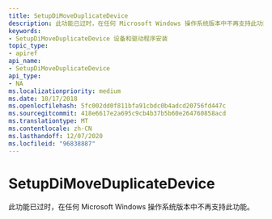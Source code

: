 ```yaml
---
title: SetupDiMoveDuplicateDevice
description: 此功能已过时，在任何 Microsoft Windows 操作系统版本中不再支持此功能。
keywords:
- SetupDiMoveDuplicateDevice 设备和驱动程序安装
topic_type:
- apiref
api_name:
- SetupDiMoveDuplicateDevice
api_type:
- NA
ms.localizationpriority: medium
ms.date: 10/17/2018
ms.openlocfilehash: 5fc002dd0f811bfa91cbdc0b4adcd20756fd447c
ms.sourcegitcommit: 418e6617e2a695c9cb4b37b5b60e264760858acd
ms.translationtype: MT
ms.contentlocale: zh-CN
ms.lasthandoff: 12/07/2020
ms.locfileid: "96838887"
---
```

# <a name="setupdimoveduplicatedevice"></a>SetupDiMoveDuplicateDevice


此功能已过时，在任何 Microsoft Windows 操作系统版本中不再支持此功能。

 

 





